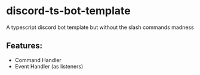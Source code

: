 # discord-ts-bot-template
A typescript discord bot template but without the slash commands madness

## Features:

- Command Handler
- Event Handler (as listeners)
